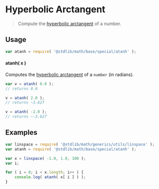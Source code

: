 Hyperbolic Arctangent
===

> Compute the [hyperbolic arctangent][hyperbolic-arctangent] of a number.


<!-- <usage> -->

## Usage

``` javascript
var atanh = require( '@stdlib/math/base/special/atanh' );
```

#### atanh( x )

Computes the [hyperbolic arctangent][hyperbolic-arctangent] of a `number` (in radians).

``` javascript
var v = atanh( 0.0 );
// returns 0.0

v = atanh( 2.0 );
// returns ~3.627

v = atanh( -2.0 );
// returns ~-3.627
```

<!-- </usage> -->


<!-- <examples> -->

## Examples

``` javascript
var linspace = require( '@stdlib/math/generics/utils/linspace' );
var atanh = require( '@stdlib/math/base/special/atanh' );

var x = linspace( -1.0, 1.0, 100 );
var i;

for ( i = 0; i < x.length; i++ ) {
    console.log( atanh( x[ i ] ) );
}
```

<!-- </examples> -->


<!-- <links> -->

[hyperbolic-arctangent]: https://en.wikipedia.org/wiki/Inverse_hyperbolic_function

<!-- </links> -->
